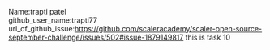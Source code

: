 Name:trapti patel
<br>
github_user_name:trapti77
<br>
url_of_github_issue:https://github.com/scaleracademy/scaler-open-source-september-challenge/issues/502#issue-1879149817
this is task 10